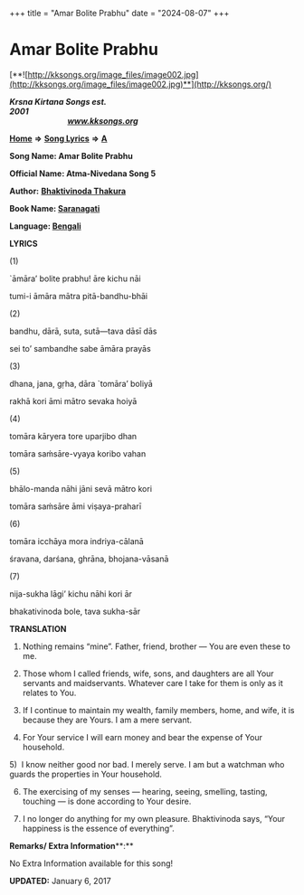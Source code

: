 +++
title = "Amar Bolite Prabhu"
date = "2024-08-07"
+++

# Amar Bolite Prabhu
[**![http://kksongs.org/image_files/image002.jpg](http://kksongs.org/image_files/image002.jpg)**](http://kksongs.org/)

**_Krsna Kirtana Songs est. 2001_**                                                                                                                                                 **_www.kksongs.org_**

**[Home](http://kksongs.org/)** **⇒** **[Song Lyrics](http://kksongs.org/lyrics.html)** **⇒** **[A](http://kksongs.org/songs/song_a.html)**

**Song Name: Amar Bolite Prabhu**

**Official Name: Atma-Nivedana Song 5**

**Author:** [**Bhaktivinoda Thakura**](http://kksongs.org/authors/list/bhaktivinoda.html)

**Book Name: [Saranagati](http://kksongs.org/authors/literature/saranagati.html)**

**Language: [Bengali](http://kksongs.org/language/list/bengali.html)**

**LYRICS**

(1)

\`āmāra’ bolite prabhu! āre kichu nāi

tumi-i āmāra mātra pitā-bandhu-bhāi

(2)

bandhu, dārā, suta, sutā—tava dāsī dās

sei to’ sambandhe sabe āmāra prayās

(3)

dhana, jana, gṛha, dāra \`tomāra’ boliyā

rakhā kori āmi mātro sevaka hoiyā

(4)

tomāra kāryera tore uparjibo dhan

tomāra saḿsāre-vyaya koribo vahan

(5)

bhālo-manda nāhi jāni sevā mātro kori

tomāra saḿsāre āmi viṣaya-praharī

(6)

tomāra icchāya mora indriya-cālanā

śravana, darśana, ghrāna, bhojana-vāsanā

(7)

nija-sukha lāgi’ kichu nāhi kori ār

bhakativinoda bole, tava sukha-sār

**TRANSLATION**

1) Nothing remains “mine”. Father, friend, brother — You are even these to me.

2) Those whom I called friends, wife, sons, and daughters are all Your servants and maidservants. Whatever care I take for them is only as it relates to You.

3) If I continue to maintain my wealth, family members, home, and wife, it is because they are Yours. I am a mere servant.

4) For Your service I will earn money and bear the expense of Your household.

5)  I know neither good nor bad. I merely serve. I am but a watchman who guards the properties in Your household.

6) The exercising of my senses — hearing, seeing, smelling, tasting, touching — is done according to Your desire.

7) I no longer do anything for my own pleasure. Bhaktivinoda says, “Your happiness is the essence of everything”.

**Remarks/ Extra Information****:**

No Extra Information available for this song!

**UPDATED:** January 6, 2017